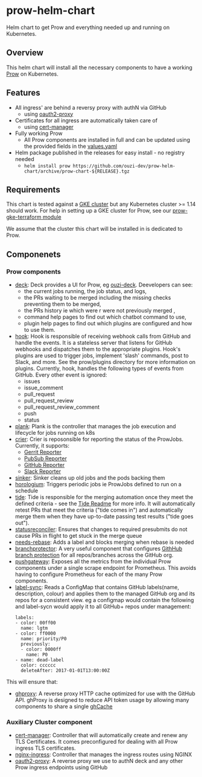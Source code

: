 # prow-helm-chart

Helm chart to get Prow and everything needed up and running on Kubernetes.

## Overview 

This helm chart will install all the necessary components to have a working [Prow](https://github.com/kubernetes/test-infra/tree/master/prow) on Kubernetes.

## Features

- All ingress' are behind a reversy proxy with authN via GitHub 
  - using [oauth2-proxy](https://github.com/pusher/oauth2_proxy)
- Certificates for all ingress are automatically taken care of
  - using [cert-manager](https://github.com/jetstack/cert-manager)
- Fully working Prow
  - All Prow components are installed in full and can be updated using the provided fields in the [values.yaml](prow-chart/values.yaml)
- Helm package published in the releases for easy install - no registry needed 
  - `helm install prow https://github.com/ouzi-dev/prow-helm-chart/archive/prow-chart-${RELEASE}.tgz`

## Requirements

This chart is tested against a [GKE cluster](https://cloud.google.com/kubernetes-engine/) but any Kubernetes cluster >= 1.14 should work.
For help in setting up a GKE cluster for Prow, see our [prow-gke-terraform module](https://github.com/ouzi-dev/prow-gke-terraform)

We assume that the cluster this chart will be installed in is dedicated to Prow.

## Componenets

### Prow components

- [deck](https://github.com/kubernetes/test-infra/tree/master/prow/cmd/deck): Deck provides a UI for Prow, eg [ouzi-deck](https://prow.test-infra.ouzi.io).
  Deevelopers can see:
  - the current jobs running, the job status, and logs,
  - the PRs waiting to be merged including the missing checks preventing them to be merged,
  - the PRs history ie which were r were not previously merged ,
  - command help pages to find out which chatbot command to use,
  - plugin help pages to find out which plugins are configured and how to use them.
- [hook](https://github.com/kubernetes/test-infra/tree/master/prow/hook): Hook is responsible of receiving webhook calls from GitHub and handle the events. It is a stateless server that listens for GitHub webhooks and dispatches them to the appropriate plugins. Hook's plugins are used to trigger jobs, implement 'slash' commands, post to Slack, and more. See the prow/plugins directory for more information on plugins. Currently, hook, handles the following types of events from GitHub. Every other event is ignored:
  - issues
  - issue_comment
  - pull_request
  - pull_request_review
  - pull_request_review_comment
  - push
  - status 
- [plank](https://github.com/kubernetes/test-infra/tree/master/prow/plank): Plank is the controller that manages the job execution and lifecycle for jobs running on k8s  
- [crier](https://github.com/kubernetes/test-infra/tree/master/prow/crier): Crier is reposonsible for reporting the status of the ProwJobs. Currently, it supports:
  - [Gerrit Reporter](https://github.com/kubernetes/test-infra/blob/master/prow/gerrit/reporter)
  - [PubSub Reporter](https://github.com/kubernetes/test-infra/blob/master/prow/pubsub/reporter)
  - [GitHub Reporter](https://github.com/kubernetes/test-infra/blob/master/prow/github/reporter)
  - [Slack Reporter](https://github.com/kubernetes/test-infra/blob/master/prow/slack/reporter)
- [sinker](https://github.com/kubernetes/test-infra/tree/master/prow/cmd/sinker): Sinker cleans up old jobs and the pods backing them
- [horologium](https://github.com/kubernetes/test-infra/tree/master/prow/cmd/horologium): Triggers periodic jobs ie ProwJobs defined to run on a schedule 
- [tide](https://github.com/kubernetes/test-infra/blob/395658c487277aadab3904cfdbabfbddb0f2b034/prow/cmd/tide): Tide is responsible for the merging automation once they meet the defined criteria - see the [Tide Readme](https://github.com/kubernetes/test-infra/blob/master/prow/cmd/tide/README.md) for more info. It will automatically retest PRs that meet the criteria ("tide comes in") and automatically merge them when they have up-to-date passing test results ("tide goes out").
- [statusreconciler](https://github.com/kubernetes/test-infra/tree/master/prow/statusreconciler): Ensures that changes to required presubmits do not cause PRs in flight to get stuck in the merge queue
- [needs-rebase](https://github.com/kubernetes/test-infra/blob/master/prow/external-plugins/needs-rebase/plugin/plugin.go): Adds a label and blocks merging when rebase is needed
- [branchprotector](https://github.com/kubernetes/test-infra/tree/master/prow/cmd/branchprotector): A very useful component that configures [GithHub branch protection](https://help.github.com/articles/about-protected-branches/) for all repos/branches across the GitHub org. 
- [pushgateway](https://github.com/kubernetes/test-infra/blob/master/prow/metrics/README.md#pushgateway-and-proxy): Exposes all the metrics from the individual Prow components under a single scrape endpoint for Prometheus. This avoids having to configure Prometheus for each of the many Prow components. 
- [label-sync](https://github.com/kubernetes/test-infra/tree/master/label_sync): Reads a ConfigMap that contains GitHub labels(name, description, colour) and applies them to the managed GitHub org and its repos for a consistent view. eg a configmap would contain the following and label-sycn would apply it to all GitHub+ repos under management:
  ```
  labels:
  - color: 00ff00
    name: lgtm
  - color: ff0000
    name: priority/P0
    previously:
    - color: 0000ff
      name: P0
  - name: dead-label
    color: cccccc
    deleteAfter: 2017-01-01T13:00:00Z
  ```
This will ensure that:
  - [ghproxy](https://github.com/kubernetes/test-infra/blob/master/ghproxy/README.md): A reverse proxy HTTP cache optimized for use with the GitHub API. ghProxy is designed to reduce API token usage by allowing many components to share a single [ghCache](https://github.com/kubernetes/test-infra/tree/master/ghproxy/ghcache)

### Auxiliary Cluster component

- [cert-manager](https://github.com/jetstack/cert-manager): Controller that will automatically create and renew any TLS Certificates. It comes preconfigured for dealing with all Prow ingress TLS certificates.
- [nginx-ingress](https://github.com/kubernetes/ingress-nginx): Controller that manages the ingress routes using NGINX
- [oauth2-proxy](https://github.com/pusher/oauth2_proxy): A reverse proxy we use to authN deck and any other Prow ingress endpoints using GitHub

